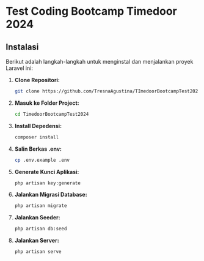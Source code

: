 # Test Coding Bootcamp Timedoor 2024

## Instalasi

Berikut adalah langkah-langkah untuk menginstal dan menjalankan proyek Laravel ini:

1. **Clone Repositori:**

   ```bash
   git clone https://github.com/TresnaAgustina/TImedoorBootcampTest2024.git

2. **Masuk ke Folder Project:**

   ```bash
   cd TimedoorBootcampTest2024

3. **Install Depedensi:**

   ```bash
   composer install

4. **Salin Berkas .env:**

   ```bash
   cp .env.example .env

5. **Generate Kunci Aplikasi:**

    ```bash
    php artisan key:generate

6. **Jalankan Migrasi Database:**

   ```bash
   php artisan migrate

7. **Jalankan Seeder:**

   ```bash
   php artisan db:seed

8. **Jalankan Server:**

   ```bash
   php artisan serve
